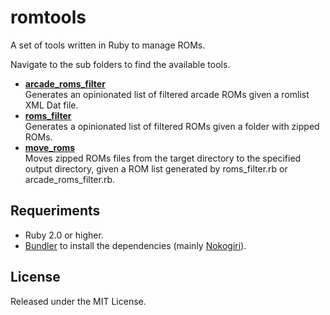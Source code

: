 # romtools
A set of tools written in Ruby to manage ROMs.

Navigate to the sub folders to find the available tools.

- [**arcade_roms_filter**](https://github.com/raohmaru/romtools/tree/master/arcade_roms_filter)  
  Generates an opinionated list of filtered arcade ROMs given a romlist XML Dat file.
- [**roms_filter**](https://github.com/raohmaru/romtools/tree/master/roms_filter)  
  Generates a opinionated list of filtered ROMs given a folder with zipped ROMs.
- [**move_roms**](https://github.com/raohmaru/romtools/tree/master/move_roms)  
  Moves zipped ROMs files from the target directory to the specified output directory, given a ROM list generated by roms_filter.rb or arcade_roms_filter.rb.

## Requeriments
- Ruby 2.0 or higher.
- [Bundler](https://bundler.io/) to install the dependencies (mainly [Nokogiri](http://www.nokogiri.org/)).

## License
Released under the MIT License.
